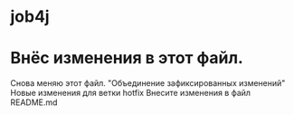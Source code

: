 # job4j
# Внёс изменения в этот файл.
Снова меняю этот файл.
 "Объединение зафиксированных изменений"
 Новые изменения для ветки hotfix
Внесите изменения в файл README.md

